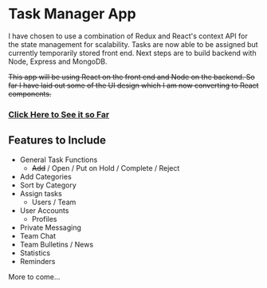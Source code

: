 # Task Manager App

I have chosen to use a combination of Redux and React's context API for the state management for scalability. Tasks are now able to be assigned but currently temporarily stored front end. Next steps are to build backend with Node, Express and MongoDB. 

~~This app will be using React on the front end and Node on the backend. So far I have laid out some of the UI design which I am now converting to React components.~~

### [Click Here to See it so Far](https://dbuzzin.github.io/task-manager-app/)

  

## Features to Include

* General Task Functions 
  * ~~Add~~ / Open / Put on Hold / Complete / Reject
* Add Categories
* Sort by Category
* Assign tasks
  * Users / Team
* User Accounts
  * Profiles
* Private Messaging
* Team Chat
* Team Bulletins / News
* Statistics
* Reminders

More to come...
